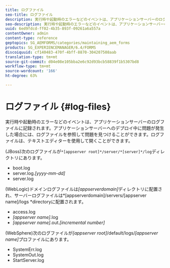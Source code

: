 ```yaml
---
title: ログファイル
seo-title: ログファイル
description: 実行時や起動時のエラーなどのイベントは、アプリケーションサーバーのログファイルに記録され、そのログファイルは任意のテキストエディターで開くことができます。
seo-description: 実行時や起動時のエラーなどのイベントは、アプリケーションサーバーのログファイルに記録され、そのログファイルは任意のテキストエディターで開くことができます。
uuid: 6ed9fdcd-ff02-4b35-893f-09261a6a557a
contentOwner: admin
content-type: reference
geptopics: SG_AEMFORMS/categories/maintaining_aem_forms
products: SG_EXPERIENCEMANAGER/6.4/FORMS
discoiquuid: cf140483-470f-4bff-8870-304207508aab
translation-type: tm+mt
source-git-commit: d04e08e105bba2e6c92d93bcb58839f1b5307bd8
workflow-type: tm+mt
source-wordcount: '166'
ht-degree: 63%

---
```



# ログファイル {#log-files}

実行時や起動時のエラーなどのイベントは、アプリケーションサーバーのログファイルに記録されます。アプリケーションサーバーへのデプロイ中に問題が発生した場合には、ログファイルを参照して問題を見つけることができます。ログファイルは、テキストエディターを使用して開くことができます。

(JBoss)次のログファイルが`*[appserver root]*/server/*[server]*/log`ディレクトリにあります。

* boot.log
* server.log.*[yyyy-mm-dd]*
* server.log

(WebLogic)ドメインログファイルは&#x200B;*[appserverdomain]*&#x200B;ディレクトリに配置され、サーバーログファイルは*[appserverdomain]/servers/[appserver name]/logs *directoryに配置されます。

* access.log
* *[appserver name]*.log
* *[appserver name]*.out.*[incremental number]*

(WebSphere)次のログファイルが&#x200B;*[appserver root]*/default/logs/*[appserver name]*&#x200B;プロファイルにあります。

* SystemErr.log
* SystemOut.log
* StartServer.log

